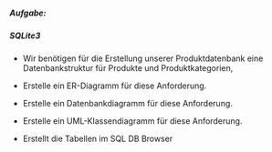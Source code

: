 ##### Aufgabe:

##### SQLite3

- Wir benötigen für die Erstellung unserer Produktdatenbank eine Datenbankstruktur
  für Produkte und Produktkategorien,
  
	
  
- Erstelle ein ER-Diagramm für diese Anforderung.
- Erstelle ein Datenbankdiagramm für diese Anforderung.
- Erstelle ein UML-Klassendiagramm für diese Anforderung.


- Erstellt die Tabellen im SQL DB Browser



  